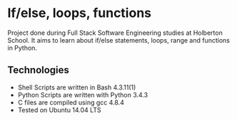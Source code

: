 # If/else, loops, functions  
Project done during Full Stack Software Engineering studies at Holberton School. It aims to learn about if/else statements, loops, range and functions in Python.

## Technologies
- Shell Scripts are written in Bash 4.3.11(1)
- Python Scripts are written with Python 3.4.3
- C files are compiled using gcc 4.8.4
- Tested on Ubuntu 14.04 LTS
